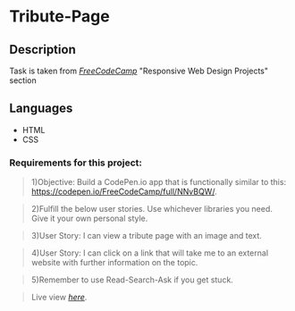 # Tribute-Page

## Description

Task is taken from [_FreeCodeCamp_](https://www.freecodecamp.org/learn/responsive-web-design/responsive-web-design-projects/build-a-tribute-page) "Responsive Web Design Projects" section

## Languages

- HTML
- CSS

### Requirements for this project:

> 1)Objective: Build a CodePen.io app that is functionally similar to this: https://codepen.io/FreeCodeCamp/full/NNvBQW/.

> 2)Fulfill the below user stories. Use whichever libraries you need. Give it your own personal style.

> 3)User Story: I can view a tribute page with an image and text.

> 4)User Story: I can click on a link that will take me to an external website with further information on the topic.

> 5)Remember to use Read-Search-Ask if you get stuck.

> Live view [_here_](https://67cgu.csb.app/).
